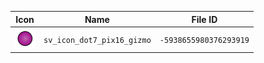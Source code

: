 | Icon | Name | File ID |
| ---  | ---  | ---     |
| ![](sv_icon_dot7_pix16_gizmo.png) | `sv_icon_dot7_pix16_gizmo` | `-5938655980376293919` |
